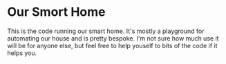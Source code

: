 # Our Smort Home

This is the code running our smart home. It's mostly a playground for automating our house and is pretty bespoke. I'm not sure how much use it will be for anyone else, but feel free to help youself to bits of the code if it helps you.